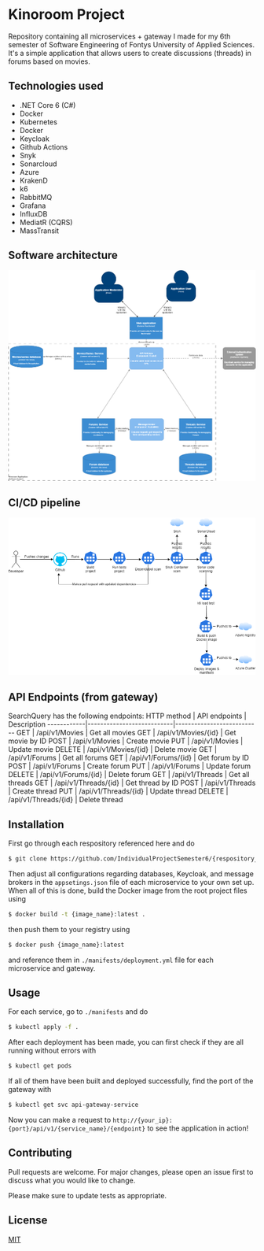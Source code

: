 # Kinoroom Project
Repository containing all microservices + gateway I made for my 6th semester of Software Engineering of Fontys University of Applied Sciences. It's a simple application that allows users to create discussions (threads) in forums based on movies.

## Technologies used
- .NET Core 6 (C#)
- Docker
- Kubernetes
- Docker
- Keycloak
- Github Actions
- Snyk
- Sonarcloud
- Azure
- KrakenD
- k6
- RabbitMQ
- Grafana
- InfluxDB
- MediatR (CQRS)
- MassTransit

## Software architecture
<img src="img/c2model.png" height="auto" width="auto">

## CI/CD pipeline
<img src="img/CICD_diagram.png" height="auto" width="auto">


## API Endpoints (from gateway)
SearchQuery has the following endpoints:
HTTP method | API endpoints             | Description
------------|---------------------------|---------------------------
 GET        | /api/v1/Movies            | Get all movies
 GET        | /api/v1/Movies/{id}       | Get movie by ID
 POST       | /api/v1/Movies            | Create movie
 PUT        | /api/v1/Movies            | Update movie
 DELETE     | /api/v1/Movies/{id}       | Delete movie
 GET        | /api/v1/Forums            | Get all forums
 GET        | /api/v1/Forums/{id}       | Get forum by ID
 POST       | /api/v1/Forums            | Create forum
 PUT        | /api/v1/Forums            | Update forum
 DELETE     | /api/v1/Forums/{id}       | Delete forum
 GET        | /api/v1/Threads           | Get all threads
 GET        | /api/v1/Threads/{id}      | Get thread by ID
 POST       | /api/v1/Threads           | Create thread
 PUT        | /api/v1/Threads/{id}      | Update thread
 DELETE     | /api/v1/Threads/{id}      | Delete thread

 ## Installation
First go through each respository referenced here and do
```bash
$ git clone https://github.com/IndividualProjectSemester6/{respository_name}:git
```
Then adjust all configurations regarding databases, Keycloak, and message brokers in the `appsetings.json` file of each microservice to your own set up. When all of this is done, build the Docker image from the root project files using
```bash
$ docker build -t {image_name}:latest .
```
then push them to your registry using
```bash
$ docker push {image_name}:latest
```
and reference them in `./manifests/deployment.yml` file for each microservice and gateway.

## Usage
For each service, go to `./manifests` and do
```bash
$ kubectl apply -f .
```
After each deployment has been made, you can first check if they are all running without errors with
```bash
$ kubectl get pods
```
If all of them have been built and deployed successfully, find the port of the gateway with
```bash
$ kubectl get svc api-gateway-service
```
Now you can make a request to `http://{your_ip}:{port}/api/v1/{service_name}/{endpoint}` to see the application in action!

## Contributing
Pull requests are welcome. For major changes, please open an issue first
to discuss what you would like to change.

Please make sure to update tests as appropriate.

## License
[MIT](https://choosealicense.com/licenses/mit/)
